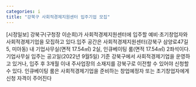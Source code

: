 ```yaml
---
categories: i
title: "강북구 사회적경제지원센터 입주기업 모집"
---
```

[시정일보] 강북구(구청장 이순희)가 사회적경제지원센터에 입주할 예비·초기창업자와 사회적경제기업을 모집하고 있다.입주 공간은 사회적경제지원센터(강북구 삼양로47길 5, 미아동) 내 기업사무실(면적 17.54㎡) 2실, 인큐베이팅 룸(면적 17.54㎡) 2좌석이다.기업사무실 입주는 공고일(2022년 9월5일) 기준 강북구에서 사회적경제기업을 운영하고 있거나, 입주 후 3개월 이내 주사업장의 소재지를 강북구로 이전할 수 있어야 신청할 수 있다. 인큐베이팅 룸은 사회적경제기업을 준비하는 창업예정자 또는 초기창업자에게 신청 자격이 주어진다